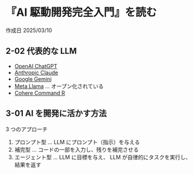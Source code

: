 # 『AI 駆動開発完全入門』を読む

作成日 2025/03/10

## 2-02 代表的な LLM

- [OpenAI ChatGPT](https://openai.com/ja-JP/chatgpt/overview/)
- [Anthropic Claude](https://www.anthropic.com/claude)
- [Google Gemini](https://gemini.google.com/app)
- [Meta Llama](https://www.llama.com/) ... オープン化されている
- [Cohere Command R](https://cohere.com/command)

## 3-01 AI を開発に活かす方法

3 つのアプローチ

1. プロンプト型 ... LLM にプロンプト（指示）を与える
1. 補完型 ... コードの一部を入力し、残りを補完させる
1. エージェント型 ... LLM に目標を与え、 LLM が自律的にタスクを実行し、結果を返す
